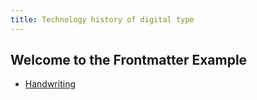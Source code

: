```yaml
---
title: Technology history of digital type
---
```


## Welcome to the Frontmatter Example

* [Handwriting](./writing/)